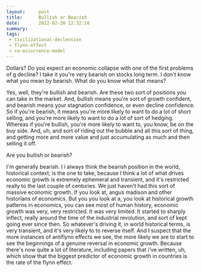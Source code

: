 ```yaml
---
layout:     post
title:      Bullish or Bearish
date:       2022-02-20 12:32:18
summary:    
tags:
 - civilizational-declension
 - flynn-effect
 - co-occurrence-model
---
```


Dollars? Do you expect an economic collapse with one of the first problems of g decline? I take it you're very bearish on stocks long term. I don't know what you mean by bearish. What do you know what that means?

Yes, well, they're bullish and bearish. Are these two sort of positions you can take in the market. And, bullish means you're sort of growth confident, and bearish means your stagnation confidence, or even decline confidence. So if you're bearish, it means you're more likely to want to do a lot of short selling, and you're more likely to want to do a lot of sort of hedging. Whereas if you're bullish, you're more likely to want to, you know, be on the buy side. And, uh, and sort of riding out the bubble and all this sort of thing, and getting more and more value and just accumulating as much and then selling it off.

Are you bullish or bearish?

I'm generally bearish. I i always think the bearish position in the world, historical context, is the one to take, because I think a lot of what drives economic growth is extremely ephemeral and transient, and it's restricted really to the last couple of centuries. We just haven't had this sort of massive economic growth. If you look at, angus madison and other historians of economics. But you you look at a, you look at historical growth patterns in economics, you can see most of human history, economic growth was very, very restricted. It was very limited. It started to sharply inflect, really around the time of the industrial revolution, and sort of kept going ever since then. So whatever's driving it, in world historical terms, is very transient, and it's very likely to to reverse itself. And I suspect that the more instances of antiflynn effects we see, the more likely we are to start to see the beginnings of a genuine reversal in economic growth. Because there's now quite a lot of literature, including papers that i've written, uh, which show that the biggest predictor of economic growth in countries is the rate of the flynn effect.